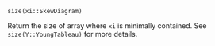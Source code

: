 ```
size(xi::SkewDiagram)
```

Return the size of array where `xi` is minimally contained. See `size(Y::YoungTableau)` for more details.
